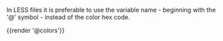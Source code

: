 In LESS files it is preferable to use the variable name - beginning with the '@' symbol - instead of the color hex code.

{{render '@colors'}}